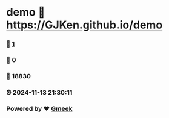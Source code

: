 # demo :link: https://GJKen.github.io/demo 
### :page_facing_up: [1](https://GJKen.github.io/demo/tag.html) 
### :speech_balloon: 0 
### :hibiscus: 18830 
### :alarm_clock: 2024-11-13 21:30:11 
### Powered by :heart: [Gmeek](https://github.com/Meekdai/Gmeek)
